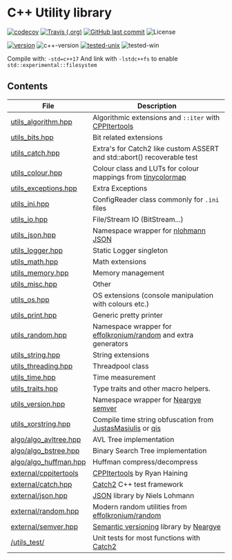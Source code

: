# C++ Utility library

[![codecov](https://codecov.io/gh/Wosser1sProductions/utils/branch/master/graph/badge.svg)](https://codecov.io/gh/Wosser1sProductions/utils)
[![Travis (.org)](https://img.shields.io/travis/wosser1sproductions/utils.svg)](https://travis-ci.org/Wosser1sProductions/utils)
[![GitHub last commit](https://img.shields.io/github/last-commit/Wosser1sProductions/utils.svg)](https://github.com/Wosser1sProductions/utils/commits/master)
![License](https://img.shields.io/github/license/Wosser1sProductions/utils.svg?color=blue)

[![version](https://img.shields.io/badge/version-0.38.0--beta-brightgreen.svg)](http://semver.org/)
![c++-version](https://img.shields.io/badge/std-%3E%3D%20c%2B%2B17-brightgreen.svg)
[![tested-unix](https://img.shields.io/badge/tested%20with-g%2B%2B--9.1-orange.svg)](https://gcc.gnu.org/gcc-9/)
![tested-win](https://img.shields.io/badge/tested%20with-MinGW--7.3-orange.svg)

Compile with: `-std=c++17`
And link with `-lstdc++fs` to enable `std::experimental::filesystem`

## Contents

| File                                                      | Description                                                  |
| --------------------------------------------------------- | ------------------------------------------------------------ |
| [utils_algorithm.hpp](utils_lib/utils_algorithm.hpp)      | Algorithmic extensions and `::iter` with [CPPItertools](https://github.com/ryanhaining/cppitertools) |
| [utils_bits.hpp](utils_lib/utils_bits.hpp)                | Bit related extensions                                       |
| [utils_catch.hpp](utils_lib/utils_catch.hpp)              | Extra's for Catch2 like custom ASSERT and std::abort() recoverable test |
| [utils_colour.hpp](utils_lib/utils_colour.hpp)            | Colour class and LUTs for colour mappings from [tinycolormap](https://github.com/yuki-koyama/tinycolormap) |
| [utils_exceptions.hpp](utils_lib/utils_exceptions.hpp)    | Extra Exceptions                                             |
| [utils_ini.hpp](utils_lib/utils_ini.hpp)                  | ConfigReader class commonly for `.ini` files                 |
| [utils_io.hpp](utils_lib/utils_io.hpp)                    | File/Stream IO (BitStream...)                                |
| [utils_json.hpp](utils_lib/utils_json.hpp)                | Namespace wrapper for [nlohmann JSON](https://github.com/nlohmann/json) |
| [utils_logger.hpp](utils_lib/utils_logger.hpp)            | Static Logger singleton                                      |
| [utils_math.hpp](utils_lib/utils_math.hpp)                | Math extensions                                              |
| [utils_memory.hpp](utils_lib/utils_memory.hpp)            | Memory management                                            |
| [utils_misc.hpp](utils_lib/utils_misc.hpp)                | Other                                                        |
| [utils_os.hpp](utils_lib/utils_os.hpp)                    | OS extensions (console manipulation with colours etc.)       |
| [utils_print.hpp](utils_lib/utils_print.hpp)              | Generic pretty printer                                       |
| [utils_random.hpp](utils_lib/utils_random.hpp)            | Namespace wrapper for [effolkronium/random](https://github.com/effolkronium/random) and extra generators |
| [utils_string.hpp](utils_lib/utils_string.hpp)            | String extensions                                            |
| [utils_threading.hpp](utils_lib/utils_threading.hpp)      | Threadpool class                                             |
| [utils_time.hpp](utils_lib/utils_time.hpp)                | Time measurement                                             |
| [utils_traits.hpp](utils_lib/utils_traits.hpp)            | Type traits and other macro helpers.                         |
| [utils_version.hpp](utils_lib/utils_version.hpp)          | Namespace wrapper for [Neargye semver](https://github.com/Neargye/semver) |
| [utils_xorstring.hpp](utils_xorstring.hpp)                | Compile time string obfuscation from [JustasMasiulis](https://github.com/JustasMasiulis/xorstr) or [qis](https://github.com/qis/xorstr) |
| [algo/algo_avltree.hpp](utils_lib/algo/algo_avltree.hpp)  | AVL Tree implementation                                      |
| [algo/algo_bstree.hpp](utils_lib/algo/algo_bstree.hpp)    | Binary Search Tree implementation                            |
| [algo/algo_huffman.hpp](utils_lib/algo/algo_huffman.hpp)  | Huffman compress/decompress                                  |
| [external/cppitertools](utils_lib/external/cppitertools/) | [CPPItertools](https://github.com/ryanhaining/cppitertools) by Ryan Haining |
| [external/catch.hpp](utils_lib/external/catch.hpp)        | [Catch2](https://github.com/catchorg/Catch2) C++ test framework |
| [external/json.hpp](utils_lib/external/json.hpp)          | [JSON](https://github.com/nlohmann/json) library by Niels Lohmann |
| [external/random.hpp](utils_lib/external/random.hpp)      | Modern random utilities from [effolkronium/random](https://github.com/effolkronium/random) |
| [external/semver.hpp](utils_lib/external/semver.hpp)      | [Semantic versioning](https://semver.org/) library by [Neargye](https://github.com/Neargye/semver) |
| [/utils_test/](utils_test/)                               | Unit tests for most functions with [Catch2](https://github.com/catchorg/Catch2) |
